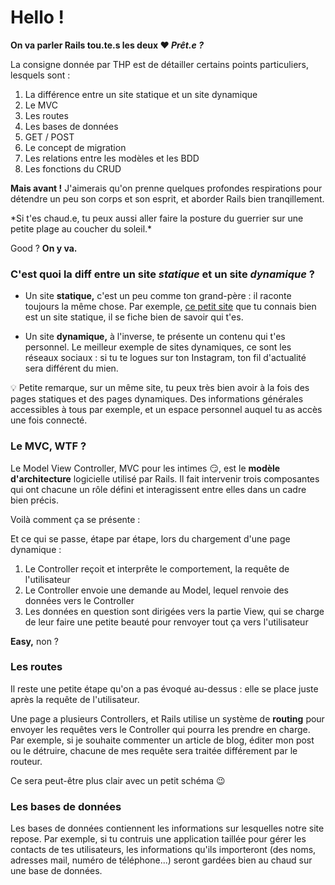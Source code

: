 # Hello !

**On va parler Rails tou.te.s les deux ❤️ _Prêt.e ?_**

La consigne donnée par THP est de détailler certains points particuliers, lesquels sont :

1. La différence entre un site statique et un site dynamique
2. Le MVC
3. Les routes
4. Les bases de données
5. GET / POST
6. Le concept de migration
7. Les relations entre les modèles et les BDD
8. Les fonctions du CRUD

**Mais avant !** J'aimerais qu'on prenne quelques profondes respirations pour détendre un peu son corps et son esprit, et aborder Rails bien tranqillement.

<p> <img"http://www.mustinamalfi.it/en/sunset-yoga-2/" /> </p>
*Si t'es chaud.e, tu peux aussi aller faire la posture du guerrier sur une petite plage au coucher du soleil.*

Good ? **On y va.**

### C'est quoi la diff entre un site _statique_ et un site _dynamique_ ?



- Un site **statique,** c'est un peu comme ton grand-père : il raconte toujours la même chose. Par exemple, [ce petit site](http://motherfuckingwebsite.com/) que tu connais bien est un site statique, il se fiche bien de savoir qui t'es.

- Un site **dynamique,** à l'inverse, te présente un contenu qui t'es personnel. Le meilleur exemple de sites dynamiques, ce sont les réseaux sociaux : si tu te logues sur ton Instagram, ton fil d'actualité sera différent du mien. 

💡 Petite remarque, sur un même site, tu peux très bien avoir à la fois des pages statiques et des pages dynamiques. Des informations générales accessibles à tous par exemple, et un espace personnel auquel tu as accès une fois connecté.

### Le MVC, WTF ?

Le Model View Controller, MVC pour les intimes 😏, est le **modèle d'architecture** logicielle utilisé par Rails. Il fait intervenir trois composantes qui ont chacune un rôle défini et interagissent entre elles dans un cadre bien précis.

Voilà comment ça se présente :



Et ce qui se passe, étape par étape, lors du chargement d'une page dynamique :

1. Le Controller reçoit et interprête le comportement, la requête de l'utilisateur
2. Le Controller envoie une demande au Model, lequel renvoie des données vers le Controller
3. Les données en question sont dirigées vers la partie View, qui se charge de leur faire une petite beauté pour renvoyer tout ça vers l'utilisateur

**Easy,** non ?

### Les routes

Il reste une petite étape qu'on a pas évoqué au-dessus : elle se place juste après la requête de l'utilisateur.

Une page a plusieurs Controllers, et Rails utilise un système de **routing** pour envoyer les requêtes vers le Controller qui pourra les prendre en charge. Par exemple, si je souhaite commenter un article de blog, éditer mon post ou le détruire, chacune de mes requête sera traitée différement par le routeur.

Ce sera peut-être plus clair avec un petit schéma 😉

### Les bases de données

Les bases de données contiennent les informations sur lesquelles notre site repose. Par exemple, si tu contruis une application taillée pour gérer les contacts de tes utilisateurs, les informations qu'ils importeront (des noms, adresses mail, numéro de téléphone...) seront gardées bien au chaud sur une base de données.

